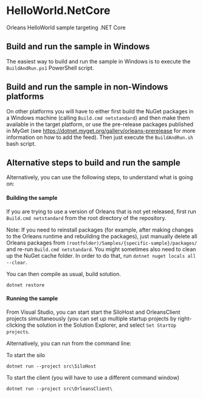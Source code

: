 # HelloWorld.NetCore
Orleans HelloWorld sample targeting .NET Core

## Build and run the sample in Windows
The easiest way to build and run the sample in Windows is to execute the `BuildAndRun.ps1` PowerShell script.

## Build and run the sample in non-Windows platforms
On other platforms you will have to either first build the NuGet packages in a Windows machine (calling `Build.cmd netstandard`) and then make them available in the target platform, 
or use the pre-release packages published in MyGet (see https://dotnet.myget.org/gallery/orleans-prerelease for more information on how to add the feed).
Then just execute the `BuildAndRun.sh` bash script.

## Alternative steps to build and run the sample
Alternatively, you can use the following steps, to understand what is going on:

#### Building the sample
If you are trying to use a version of Orleans that is not yet released, first run `Build.cmd netstandard` from the root directory of the repository.

Note: If you need to reinstall packages (for example, after making changes to the Orleans runtime and rebuilding the packages), just manually delete all Orleans packages from `(rootfolder)/Samples/{specific-sample}/packages/` and re-run `Build.cmd netstandard`. You might sometimes also need to clean up the NuGet cache folder. In order to do that, run `dotnet nuget locals all --clear`.

You can then compile as usual, build solution.

```
dotnet restore
```

#### Running the sample
From Visual Studio, you can start start the SiloHost and OrleansClient projects simultaneously (you can set up multiple startup projects by right-clicking the solution in the Solution Explorer, and select `Set StartUp projects`.

Alternatively, you can run from the command line:

To start the silo
```
dotnet run --project src\SiloHost
```


To start the client (you will have to use a different command window)
```
dotnet run --project src\OrleansClient\
```
